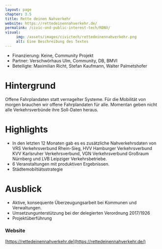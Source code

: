 ```yaml
---
layout: page
chapter: 3.5
title: Rette deinen Nahverkehr
website: https://rettedeinennahverkehr.de/
permalink: /civic-und-public-interest-tech/RDNV/
visual:
     img: /assets/images/civictech/rettedeinennahverkehr.png
     alt: Eine Beschreibung des Textes
---
```



* Finanzierung: Keine, Community Projekt
* Partner: Verschwörhaus Ulm, Community, DB, BMVI
* Beteiligte: Maximilian Richt, Stefan Kaufmann, Walter Palmetshofer


# Hintergrund

Offene Fahrplan­daten statt vernagelter Systeme. Für die Mobilität von morgen brauchen wir offene Fahrplandaten für alle. Momentan geben nicht alle Verkehrs­verbünde ihre Soll-Daten heraus.


# Highlights

* In den letzten 12 Monaten gab es es zusätzliche Nahverkehrsdaten von VRS Verkehrsverbund Rhein-Sieg, HVV Hamburger Verkehrsverbund
KVV Karlsruher Verkehrsverbund, VGN Verkehrsverbund Großraum Nürnberg und LVB Leipziger Verkehrsbetriebe.
* 6 Veranstaltungen mit produktiven Ergebnissen.
* Städtemobiltiätsstrategie


# Ausblick

* Aktive, konsequente Überzeugungsarbeit bei Kommunen und Verwaltungen.
* Umsetzungunterstützung bei der delegierten Verordnung 2017/1926
* Projektüberführung


### Website

[https://rettedeinennahverkehr.de](https://rettedeinennahverkehr.de/)
